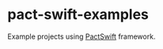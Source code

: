 # pact-swift-examples

Example projects using [PactSwift](https://github.com/surpher/pact-swift) framework.
